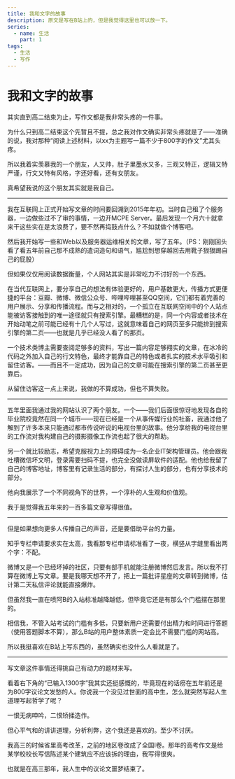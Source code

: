 ```yaml
---
title: 我和文字的故事
description: 原文是写在B站上的，但是我觉得这里也可以放一下。
series: 
  - name: 生活
    part: 1
tags:
  - 生活
  - 写作
---
```


# 我和文字的故事

其实直到高二结束为止，写作文都是我非常头疼的一件事。

为什么只到高二结束这个先暂且不提，总之我对作文确实非常头疼就是了——准确的说，我对那种“阅读上述材料，以xx为主题写一篇不少于800字的作文”尤其头疼。

所以我着实羡慕我的一个朋友，人又帅，肚子里墨水又多，三观又特正，逻辑又特严谨，行文又特有风格，字还好看，还有女朋友。

真希望我说的这个朋友其实就是我自己。

---

我在互联网上正式开始写文章的时间要回溯到2015年年初。当时自己租了个服务器，一边做些过不了审的事情，一边开MCPE Server。最后发现一个月六十就拿来干这些实在是太浪费了，要不然再捣鼓点什么？不如就做个博客吧。

然后我开始写一些和Web以及服务器运维相关的文章，写了五年。（PS：刚刚回头看了看五年前自己那不成熟的遣词造句和语气，尴尬到想穿越回去用靴子狠狠踢自己的屁股）

但如果仅仅用阅读数据衡量，个人网站其实是非常吃力不讨好的一个东西。

在当代互联网上，要分享自己的想法有体验更好的，用户基数更大，传播方式更便捷的平台：豆瓣、微博、微信公众号、哔哩哔哩甚至QQ空间，它们都有着完善的用户展示、分享和传播流程。而与之相对的，一个孤立在互联网空间中的个人站点能被访客接触到的唯一途径就只有搜索引擎。最糟糕的是，同一个内容或者技术在开始动笔之前可能已经有十几个人写过，这就意味着自己的网页至多只能排到搜索引擎的第二页——也就是几乎已经没人看了的那页。

一个技术类博主需要查阅足够多的资料，写出一篇内容足够翔实的文章，在冰冷的代码之外加入自己的行文特色，最终才能靠自己的特色或者扎实的技术水平吸引和留住访客。——而且不一定成功，因为自己的文章可能在搜索引擎的第二页甚至更靠后。

从留住访客这一点上来说，我做的不算成功，但也不算失败。

---

五年里面我通过我的网站认识了两个朋友。一个——我们后面很惊讶地发现各自的毕业院校竟然在同一个城市——现在已经是一个从事传媒行业的社畜，我通过他了解到了许多本来只能通过都市传说听说的电视台里的故事。他分享给我的电视台里的工作流对我构建自己的摄影摄像工作流也起了很大的帮助。

另一个就比较励志，希望克服视力上的障碍成为一名企业IT架构管理员。他会跟我吐槽微信坏文明，登录需要扫码不提，也完全没做读屏软件的适配。他也给我留了自己的博客地址，博客里有记录生活的部分，有探讨人生的部分，也有分享技术的部分。

他向我展示了一个不同视角下的世界，一个淳朴的人生观和价值观。

我于是觉得我五年来的一百多篇文章写得很值。

---

但是如果想向更多人传播自己的声音，还是要借助平台的力量。

知乎专栏申请要求实在太高，我看那专栏申请标准看了一夜，横竖从字缝里看出两个字：不配。

微博又是一个已经坏掉的社区，只要有部手机就能注册微博然后发言。所以我不打算在微博上写文章。要是我哪天想不开了，把上一篇批评星座的文章转到微博，估计第二天私信评论就能直接爆炸。

但虽然我一直在喷阿B的入站标准越降越低，但毕竟它还是有那么个门槛摆在那里的。

相信我，不管入站考试的门槛有多低，只要新用户还需要付出精力和时间进行答题（使用答题脚本不算），那么B站的用户整体素质一定会比不需要门槛的网站高。

所以我挺喜欢在B站上写东西的，虽然确实也没什么人看就是了。

---

写文章这件事情还得挑自己有动力的题材来写。

看着右下角的“已输入1300字”我其实还挺感慨的，毕竟现在的话痨在五年前还是为800字议论文发愁的人。你说我一个没见过世面的高中生，怎么就突然写起人生道理写起哲学了呢？

一恨无病呻吟，二恨矫揉造作。

但心平气和的讲讲道理，分析利弊，这个我还是喜欢的。至少不讨厌。

我高三的时候省里高考改革，之前的地区卷改成了全国I卷。那年的高考作文是给某学校校长写信陈述某个建筑应不应该拆的理由，我写得很爽。

也就是在高三那年，我人生中的议论文噩梦结束了。